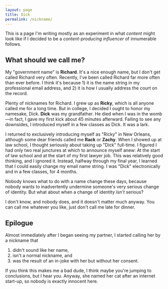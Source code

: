 ```yaml
---
layout: page
title: Dick
permalink: /nickname/
---
```


This is a page I'm writing mostly as an experiment in what *content* might look like if I decided to be a *content-producing influencer* of innumerable follows.

## What should we call me?

My "government name" is **Richard**. It's a nice enough name, but I don't get called Richard very often. Recently, I've been called Richard far more often than ever before. I think it's because 1) it is the name string in my professional email address, and 2) it is how I usually address the court on the record.

Plenty of nicknames for Richard. I grew up as **Ricky**, which is all anyone called me for a long time. But in college, I decided I ought to honor my namesake, Dick. **Dick** was my grandfather. He died when I was in the womb—in fact, I gave my first kick about 45 minutes afterward. Failing to see any downsides, I introduced myself in a few classes as Dick. It was a lark. 

I returned to exclusively introducing myself as "Ricky" in New Orleans, although some dear friends called me **Rack** or **Zachy**. When I showed up at law school, I thought seriously about taking up "Dick" full-time. I figured I had only two real junctures at which to announce myself anew: At the start of law school and at the start of my first lawyer job. This was relatively good thinking, and I ignored it. Instead, halfway through my final year, I learned that I could easily change my email name string. I was "Dick" electronically and in a few classes, for 4 months.

Nobody knows what to do with a name change these days, because nobody wants to inadvertently undermine someone's very serious change of identity. But what about when a change of identity *isn't* serious?

I don't know, and nobody does, and it doesn't matter much anyway. You can call me whatever you like, just don't call me late for dinner.

## Epilogue

Almost immediately after I began seeing my partner, I started calling her by a nickname that 
1) didn't sound like her name, 
2) isn't a normal nickname, and 
3) was the result of an in-joke with her but without her consent. 

If you think this makes me a bad dude, I think maybe you're jumping to conclusions, but I hear you. Anyway, she named her cat after an internet start-up, so nobody is exactly innocent here.
